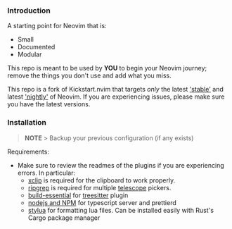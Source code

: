 ### Introduction

A starting point for Neovim that is:

- Small
- Documented
- Modular

This repo is meant to be used by **YOU** to begin your Neovim journey; remove the things you don't use and add what you miss.

This repo is a fork of Kickstart.nvim that targets _only_ the latest ['stable'](https://github.com/neovim/neovim/releases/tag/stable) and latest ['nightly'](https://github.com/neovim/neovim/releases/tag/nightly) of Neovim. If you are experiencing issues, please make sure you have the latest versions.

### Installation

> **NOTE** > Backup your previous configuration (if any exists)

Requirements:

- Make sure to review the readmes of the plugins if you are experiencing errors. In particular:
  - [xclip](https://linuxconfig.org/how-to-use-xclip-on-linux) is required for the clipboard to work properly.
  - [ripgrep](https://github.com/BurntSushi/ripgrep#installation) is required for multiple [telescope](https://github.com/nvim-telescope/telescope.nvim#suggested-dependencies) pickers.
  - [build-essential](https://phoenixnap.com/kb/install-gcc-ubuntu) for [treesitter](https://github.com/nvim-treesitter/nvim-treesitter) plugin
  - [nodejs and NPM](https://nodejs.org/en) for typescript server and prettierd
  - [stylua](https://github.com/JohnnyMorganz/StyLua) for formatting lua files. Can be installed easily with Rust's Cargo package manager
